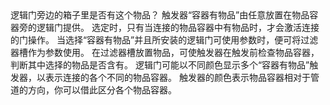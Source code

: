 <lore>
逻辑门旁边的箱子里是否有这个物品？
</lore>
<no_lore>
触发器“容器有物品”由任意放置在物品容器旁的逻辑门提供。
</no_lore>

<chapter name="条件"/>
选定时，只有当连接的物品容器中有物品时，才会激活连接的门操作。

<chapter name="参数"/>
当选择“容器有物品”并且所安装的逻辑门可使用参数时，便可将过滤器槽作为参数使用。
在过滤器槽放置物品，可使触发器在触发前检查物品容器，判断其中选择的物品是否含有。

<chapter name="触发器方向"/>
逻辑门可能以不同颜色显示多个“容器有物品”触发器，以表示连接的各个不同的物品容器。
触发器的颜色表示物品容器相对于管道的方向，你可以借此区分各个物品容器。

